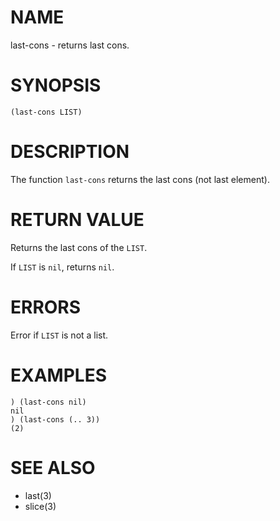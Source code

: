 # NAME
last-cons - returns last cons.

# SYNOPSIS

    (last-cons LIST)

# DESCRIPTION
The function `last-cons` returns the last cons (not last element).

# RETURN VALUE
Returns the last cons of the `LIST`.

If `LIST` is `nil`, returns `nil`.

# ERRORS
Error if `LIST` is not a list.

# EXAMPLES

    ) (last-cons nil)
    nil
    ) (last-cons (.. 3))
    (2)

# SEE ALSO
- last(3)
- slice(3)
